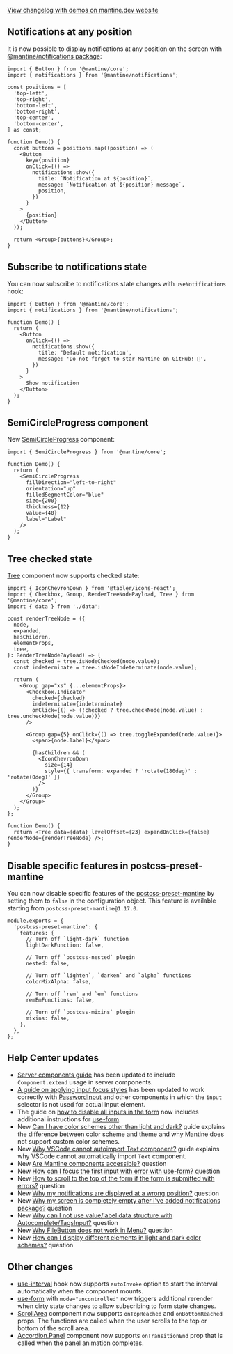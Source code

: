 [View changelog with demos on mantine.dev website](https://mantine.dev/changelog/7-12-0)

## Notifications at any position

It is now possible to display notifications at any position on the screen
with [@mantine/notifications package](https://mantine.dev/x/notifications):

```tsx
import { Button } from '@mantine/core';
import { notifications } from '@mantine/notifications';

const positions = [
  'top-left',
  'top-right',
  'bottom-left',
  'bottom-right',
  'top-center',
  'bottom-center',
] as const;

function Demo() {
  const buttons = positions.map((position) => (
    <Button
      key={position}
      onClick={() =>
        notifications.show({
          title: `Notification at ${position}`,
          message: `Notification at ${position} message`,
          position,
        })
      }
    >
      {position}
    </Button>
  ));

  return <Group>{buttons}</Group>;
}
```

## Subscribe to notifications state

You can now subscribe to notifications state changes with `useNotifications` hook:

```tsx
import { Button } from '@mantine/core';
import { notifications } from '@mantine/notifications';

function Demo() {
  return (
    <Button
      onClick={() =>
        notifications.show({
          title: 'Default notification',
          message: 'Do not forget to star Mantine on GitHub! 🌟',
        })
      }
    >
      Show notification
    </Button>
  );
}
```

## SemiCircleProgress component

New [SemiCircleProgress](https://mantine.dev/core/semi-circle-progress) component:

```tsx
import { SemiCircleProgress } from '@mantine/core';

function Demo() {
  return (
    <SemiCircleProgress
      fillDirection="left-to-right"
      orientation="up"
      filledSegmentColor="blue"
      size={200}
      thickness={12}
      value={40}
      label="Label"
    />
  );
}
```

## Tree checked state

[Tree](https://mantine.dev/core/tree) component now supports checked state:

```tsx
import { IconChevronDown } from '@tabler/icons-react';
import { Checkbox, Group, RenderTreeNodePayload, Tree } from '@mantine/core';
import { data } from './data';

const renderTreeNode = ({
  node,
  expanded,
  hasChildren,
  elementProps,
  tree,
}: RenderTreeNodePayload) => {
  const checked = tree.isNodeChecked(node.value);
  const indeterminate = tree.isNodeIndeterminate(node.value);

  return (
    <Group gap="xs" {...elementProps}>
      <Checkbox.Indicator
        checked={checked}
        indeterminate={indeterminate}
        onClick={() => (!checked ? tree.checkNode(node.value) : tree.uncheckNode(node.value))}
      />

      <Group gap={5} onClick={() => tree.toggleExpanded(node.value)}>
        <span>{node.label}</span>

        {hasChildren && (
          <IconChevronDown
            size={14}
            style={{ transform: expanded ? 'rotate(180deg)' : 'rotate(0deg)' }}
          />
        )}
      </Group>
    </Group>
  );
};

function Demo() {
  return <Tree data={data} levelOffset={23} expandOnClick={false} renderNode={renderTreeNode} />;
}
```

## Disable specific features in postcss-preset-mantine

You can now disable specific features of the [postcss-preset-mantine](https://mantine.dev/styles/postcss-preset)
by setting them to `false` in the configuration object. This feature is available starting from
`postcss-preset-mantine@1.17.0`.

```tsx
module.exports = {
  'postcss-preset-mantine': {
    features: {
      // Turn off `light-dark` function
      lightDarkFunction: false,

      // Turn off `postcss-nested` plugin
      nested: false,

      // Turn off `lighten`, `darken` and `alpha` functions
      colorMixAlpha: false,

      // Turn off `rem` and `em` functions
      remEmFunctions: false,

      // Turn off `postcss-mixins` plugin
      mixins: false,
    },
  },
};
```

## Help Center updates

- [Server components guide](https://help.mantine.dev/q/server-components) has been updated to include `Component.extend` usage in server components.
- [A guide on applying input focus styles](https://help.mantine.dev/q/input-focus-styles) has been updated to work correctly with [PasswordInput](https://mantine.dev/core/password-input) and other components in which the `input` selector is not used for actual input element.
- The guide on [how to disable all inputs in the form](https://help.mantine.dev/q/disable-all-inputs-in-form) now includes additional instructions for [use-form](https://mantine.dev/form/use-form).
- New [Can I have color schemes other than light and dark?](https://help.mantine.dev/q/light-dark-is-not-enough) guide explains the difference between color scheme and theme and why Mantine does not support custom color schemes.
- New [Why VSCode cannot autoimport Text component?](https://help.mantine.dev/q/why-vscode-cannot-autoimport-text) guide explains why VSCode cannot automatically import `Text` component.
- New [Are Mantine components accessible?](https://help.mantine.dev/q/are-mantine-components-accessible) question
- New [How can I focus the first input with error with use-form?](https://help.mantine.dev/q/focus-first-input-with-error) question
- New [How to scroll to the top of the form if the form is submitted with errors?](https://help.mantine.dev/q/scroll-to-the-top-of-the-form) question
- New [Why my notifications are displayed at a wrong position?](https://help.mantine.dev/q/notifications-missing-styles) question
- New [Why my screen is completely empty after I've added notifications package?](https://help.mantine.dev/q/notifications-empty-screen) question
- New [Why can I not use value/label data structure with Autocomplete/TagsInput?](https://help.mantine.dev/q/autocomplete-value-label) question
- New [Why FileButton does not work in Menu?](https://help.mantine.dev/q/file-button-in-menu) question
- New [How can I display different elements in light and dark color schemes?](https://help.mantine.dev/q/light-dark-elements) question

## Other changes

- [use-interval](https://mantine.dev/hooks/use-interval) hook now supports `autoInvoke` option to start the interval automatically when the component mounts.
- [use-form](https://mantine.dev/form/use-form) with `mode="uncontrolled"` now triggers additional rerender when dirty state changes to allow subscribing to form state changes.
- [ScrollArea](https://mantine.dev/core/scroll-area) component now supports `onTopReached` and `onBottomReached` props. The functions are called when the user scrolls to the top or bottom of the scroll area.
- [Accordion.Panel](https://mantine.dev/core/accordion) component now supports `onTransitionEnd` prop that is called when the panel animation completes.
